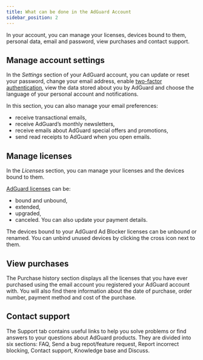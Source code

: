 ```yaml
---
title: What can be done in the AdGuard Account
sidebar_position: 2
---
```


In your account, you can manage your licenses, devices bound to them, personal data, email and password, view purchases and contact support.

## Manage account settings

In the *Settings* section of your AdGuard account, you can update or reset your password, change your email address, enable [two-factor authentication](2fa.md), view the data stored about you by AdGuard and choose the language of your personal account and notifications.

In this section, you can also manage your email preferences:
* receive transactional emails,
* receive AdGuard’s monthly newsletters,
* receive emails about AdGuard special offers and promotions,
* send read receipts to AdGuard when you open emails.

## Manage licenses

In the *Licenses* section, you can manage your licenses and the devices bound to them.

[AdGuard licenses](general/license/what-is.md) can be:
* bound and unbound,
* extended,
* upgraded,
* canceled. You can also update your payment details.

The devices bound to your AdGuard Ad Blocker licenses can be unbound or renamed. You can unbind unused devices by clicking the cross icon next to them.

## View purchases

The Purchase history section displays all the licenses that you have ever purchased using the email account you registered your AdGuard account with. You will also find there information about the date of purchase, order number, payment method and cost of the purchase.

## Contact support

The Support tab contains useful links to help you solve problems or find answers to your questions about AdGuard products. They are divided into six sections: FAQ, Send a bug repot/feature request, Report incorrect blocking, Contact support, Knowledge base and Discuss. 